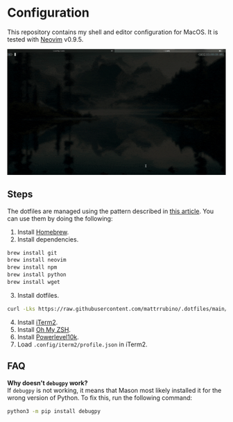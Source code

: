 # Configuration

This repository contains my shell and editor configuration for MacOS. It is tested with [Neovim](https://neovim.io) v0.9.5.

<p align="center">
    <img src="demo.gif" />
</p>

## Steps

The dotfiles are managed using the pattern described in [this article](https://www.atlassian.com/git/tutorials/dotfiles). You can use them by doing the following:

1. Install [Homebrew](https://brew.sh).
2. Install dependencies.

```bash
brew install git
brew install neovim
brew install npm
brew install python
brew install wget
```

3. Install dotfiles.

```bash
curl -Lks https://raw.githubusercontent.com/mattrrubino/.dotfiles/main/install.sh | /bin/bash
```

4. Install [iTerm2](https://iterm2.com).
5. Install [Oh My ZSH](https://ohmyz.sh).
6. Install [Powerlevel10k](https://github.com/romkatv/powerlevel10k#oh-my-zsh).
7. Load `.config/iterm2/profile.json` in iTerm2.

## FAQ

**Why doesn't `debugpy` work?**\
If `debugpy` is not working, it means that Mason most likely installed it for the wrong version of Python. To fix this, run the following command:

```bash
python3 -m pip install debugpy
```

